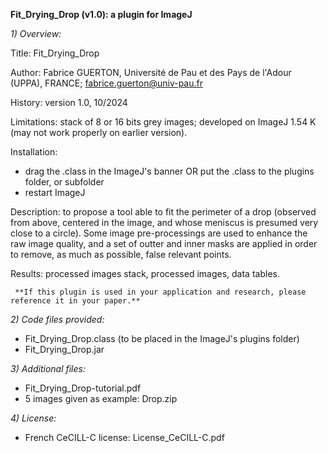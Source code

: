 **Fit_Drying_Drop (v1.0): a plugin for ImageJ**


_1) Overview:_

Title: Fit_Drying_Drop

Author: Fabrice GUERTON, Université de Pau et des Pays de l'Adour (UPPA), FRANCE; fabrice.guerton@univ-pau.fr

History: version 1.0, 10/2024

Limitations: stack of 8 or 16 bits grey images; developed on ImageJ 1.54 K (may not work properly on earlier version).

Installation: 
- drag the .class in the ImageJ's banner OR put the .class to the plugins folder, or subfolder 
- restart ImageJ

Description: to propose a tool able to fit the perimeter of a drop (observed from above, centered in the image,
and whose meniscus is presumed very close to a circle). Some image pre-processings are used to enhance the raw 
image quality, and a set of outter and inner masks are applied in order to remove, as much as possible, false relevant points.

Results: processed images stack, processed images, data tables.


     **If this plugin is used in your application and research, please reference it in your paper.**



_2) Code files provided:_

- Fit_Drying_Drop.class (to be placed in the ImageJ's plugins folder)
- Fit_Drying_Drop.jar



_3) Additional files:_

- Fit_Drying_Drop-tutorial.pdf
- 5 images given as example: Drop.zip



_4) License:_

- French CeCILL-C license: License_CeCILL-C.pdf

